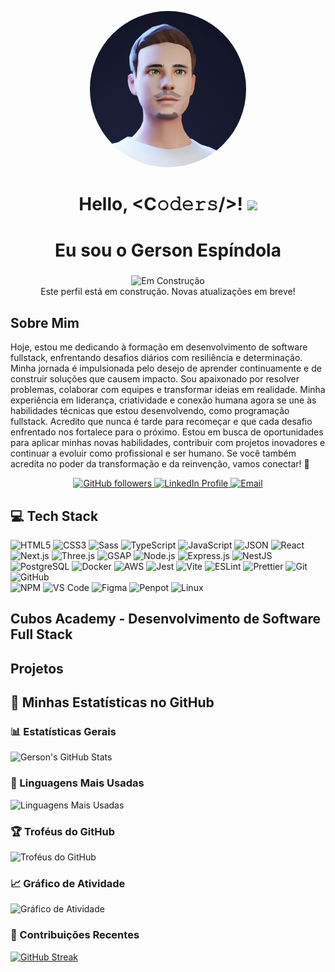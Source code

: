 <p align="center">
    <img src="gerson_avatar.png" alt="Avatar da foto de perfil do Gerson" style="border-radius: 50%; width: 250px;">
  </p>
  
  <h1 align="center">
    Hello, &lt;C𝚘𝚍𝚎𝚛𝚜/&gt;! 
    <a target="_blank"></a> 
    <img src="https://media.giphy.com/media/hvRJCLFzcasrR4ia7z/giphy.gif" width="40">
  </h1>
  
  <h1 align="center">Eu sou o Gerson Espíndola</h1>
  <h3 align="center"></h3>
  
<!-- Mensagem de construção -->
<p align="center">
  <img src="https://img.shields.io/badge/Status-Em%20Construção-yellow?style=flat-square" alt="Em Construção" />
  <br />
  Este perfil está em construção. Novas atualizações em breve!
</p>

<h2>Sobre Mim</h2>
<p>
    Hoje, estou me dedicando à formação em desenvolvimento de software fullstack, enfrentando desafios diários com resiliência e determinação. Minha jornada é impulsionada pelo desejo de aprender continuamente e de construir soluções que causem impacto.    
    Sou apaixonado por resolver problemas, colaborar com equipes e transformar ideias em realidade. Minha experiência em liderança, criatividade e conexão humana agora se une às habilidades técnicas que estou desenvolvendo, como programação fullstack.    
    Acredito que nunca é tarde para recomeçar e que cada desafio enfrentado nos fortalece para o próximo. Estou em busca de oportunidades para aplicar minhas novas habilidades, contribuir com projetos inovadores e continuar a evoluir como profissional e ser humano.    
    Se você também acredita no poder da transformação e da reinvenção, vamos conectar! 🚀
</p>

<p align="center">
    <a href="https://github.com/gersg">
      <img src="https://img.shields.io/github/followers/gersg?style=social" alt="GitHub followers" />
    </a>
    <a href="https://www.linkedin.com/in/gersg/">
      <img src="https://img.shields.io/badge/LinkedIn-GersonEspindola-blue" alt="LinkedIn Profile" />
    </a>
    <a href="mailto:gersgdev@gmail.com">
      <img src="https://img.shields.io/badge/Email-gersgdev@gmail.com-red" alt="Email" />
    </a>
  </p>


  ## 💻 Tech Stack

![HTML5](https://img.shields.io/badge/-HTML5-%23E44D27?style=round&logo=html5&logoColor=%23ffffff&size=100&radius=50) 
![CSS3](https://img.shields.io/badge/-CSS3-%231572B6?style=round&logo=css3&size=100&radius=50) 
![Sass](https://img.shields.io/badge/-Sass-%23CC6699?style=round&logo=sass&logoColor=%23ffffff&size=100&radius=50) 
![TypeScript](https://img.shields.io/badge/-TypeScript-%233178C6?style=round&logo=typescript&logoColor=%23ffffff&size=100&radius=50) 
![JavaScript](https://img.shields.io/badge/-JavaScript-%23F7DF1C?style=round&logo=javascript&logoColor=%23000000&size=100&radius=50) 
![JSON](https://img.shields.io/badge/-JSON-%23000000?style=round&logo=json&size=100&radius=50)
![React](https://img.shields.io/badge/-React-%2361DAFB?style=round&logo=react&logoColor=%23000000&size=100&radius=50) 
![Next.js](https://img.shields.io/badge/-Next.js-%23000000?style=round&logo=next.js&logoColor=%23ffffff&size=100&radius=50)
![Three.js](https://img.shields.io/badge/-Three.js-%23000000?style=round&logo=three.js&logoColor=%23ffffff&size=100&radius=50) 
![GSAP](https://img.shields.io/badge/-GSAP-%2388CE02?style=round&logo=greensock&logoColor=%23ffffff&size=100&radius=50) 
![Node.js](https://img.shields.io/badge/-Node.js-%23339933?style=round&logo=node.js&logoColor=%23ffffff&size=100&radius=50) 
![Express.js](https://img.shields.io/badge/-Express.js-%23000000?style=round&logo=express&logoColor=%23ffffff&size=100&radius=50)
![NestJS](https://img.shields.io/badge/-NestJS-%23E0234E?style=round&logo=nestjs&logoColor=%23ffffff&size=100&radius=50)
![PostgreSQL](https://img.shields.io/badge/-PostgreSQL-%23336791?style=round&logo=postgresql&logoColor=%23ffffff&size=100&radius=50)
![Docker](https://img.shields.io/badge/-Docker-%232496ED?style=round&logo=docker&logoColor=%23ffffff&size=100&radius=50)
![AWS](https://img.shields.io/badge/-AWS-%23FF9900?style=round&logo=amazon-aws&logoColor=%23ffffff&size=100&radius=50)
![Jest](https://img.shields.io/badge/-Jest-%23C21325?style=round&logo=jest&logoColor=%23ffffff&size=100&radius=50) 
![Vite](https://img.shields.io/badge/-Vite-%23646CFF?style=round&logo=vite&logoColor=%23ffffff&size=100&radius=50) 
![ESLint](https://img.shields.io/badge/-ESLint-%234B32C3?style=round&logo=eslint&size=100&radius=50) 
![Prettier](https://img.shields.io/badge/-Prettier-%23F7B93E?style=round&logo=prettier&logoColor=%23000000&size=100&radius=50) 
![Git](https://img.shields.io/badge/-Git-%23F05032?style=round&logo=git&logoColor=%23ffffff&size=100&radius=50) 
![GitHub](https://img.shields.io/badge/-GitHub-%23181717?style=round&logo=github&size=100&radius=50)  
![NPM](https://img.shields.io/badge/-NPM-%23CB3837?style=round&logo=npm&size=100&radius=50) 
![VS Code](https://img.shields.io/badge/-VSCode-%23007ACC?style=round&logo=visual-studio-code&size=100&radius=50)
![Figma](https://img.shields.io/badge/-Figma-%23F24E1E?style=round&logo=figma&logoColor=white&size=100&radius=50)
![Penpot](https://img.shields.io/badge/-Penpot-%2300BFA6?style=round&logo=penpot&logoColor=white&size=100&radius=50)
![Linux](https://img.shields.io/badge/-Linux-%23FCC624?style=round&logo=linux&logoColor=black&size=100&radius=50)



<h2>Cubos Academy - Desenvolvimento de Software Full Stack</h2>
<h2>Projetos</h2>


## 🚀 Minhas Estatísticas no GitHub

### 📊 Estatísticas Gerais
![Gerson's GitHub Stats](https://github-readme-stats.vercel.app/api?username=gersg&show_icons=true&theme=radical&hide=issues,contribs&include_all_commits=true)

### 🌟 Linguagens Mais Usadas
![Linguagens Mais Usadas](https://github-readme-stats.vercel.app/api/top-langs/?username=gersg&layout=compact&theme=radical)

### 🏆 Troféus do GitHub
![Troféus do GitHub](https://github-profile-trophy.vercel.app/?username=gersg&theme=gruvbox&no-bg=true&no-frame=true)

### 📈 Gráfico de Atividade
![Gráfico de Atividade](https://github-readme-activity-graph.vercel.app/graph?username=gersg&theme=dracula)

### 📅 Contribuições Recentes
[![GitHub Streak](https://streak-stats.demolab.com?user=gersg&theme=radical&hide_border=true&date_format=j%20M%5B%20Y%5D)](https://git.io/streak-stats)

